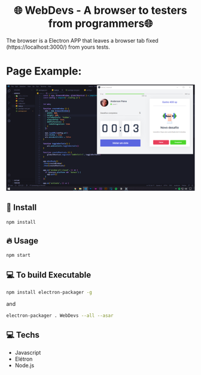 <h1 align = "center">🌐 WebDevs - A browser to testers from programmers🌐 </h1>
<p> The browser is a Electron APP that leaves a browser tab fixed (https://localhost:3000/) from yours tests. </p>

# Page Example:
![Page Example](https://github.com/AndersonPGS/webdevs/blob/main/example-image.png)

## 🎉 Install

```sh
npm install
```

## 🔥 Usage

```sh
npm start
```

## 💻 To build Executable

```sh
npm install electron-packager -g
```
and

```sh
electron-packager . WebDevs --all --asar
```


## 💻 Techs

* Javascript
* Elétron
* Node.js
